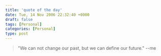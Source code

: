 ```yaml
---
title: 'quote of the day'
date: Tue, 14 Nov 2006 22:32:40 +0000
draft: false
tags: [Personal]
categories: [Personal]
type: post
---
```


> "We can not change our past, but we can define our future." --me